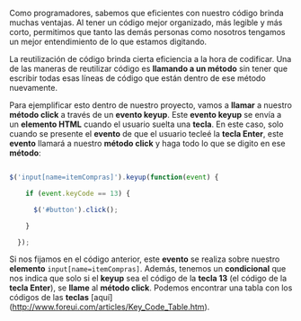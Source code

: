 Como programadores, sabemos que eficientes con nuestro código brinda muchas ventajas. Al tener un código mejor organizado, más legible y más corto, permitimos que tanto las demás personas como nosotros tengamos un mejor entendimiento de lo que estamos digitando.  

La reutilización de código brinda cierta eficiencia a la hora de codificar. Una de las maneras de reutilizar código es **llamando a un método** sin tener que escribir todas esas líneas de código que están dentro de ese método nuevamente.  

Para ejemplificar esto dentro de nuestro proyecto, vamos a **llamar** a nuestro **método click** a través de un **evento keyup**. Este **evento keyup** se envía a un **elemento HTML** cuando el usuario suelta una **tecla**. En este caso, solo cuando se presente el **evento** de que el usuario tecleé la **tecla Enter**, este **evento** llamará a nuestro **método click** y haga todo lo que se digito en ese **método**: 

```jsx 

$('input[name=itemCompras]').keyup(function(event) { 

    if (event.keyCode == 13) { 

      $('#button').click(); 

    } 

  }); 

``` 

Si nos fijamos en el código anterior, este **evento** se realiza sobre nuestro **elemento** `input[name=itemCompras]`. Además, tenemos un **condicional** que nos indica que solo si el **keyup** sea el código de la **tecla 13** (el código de la **tecla Enter**), se **llame** al **método click**. Podemos encontrar una tabla con los códigos de las **teclas** [aquí] (http://www.foreui.com/articles/Key_Code_Table.htm). 
